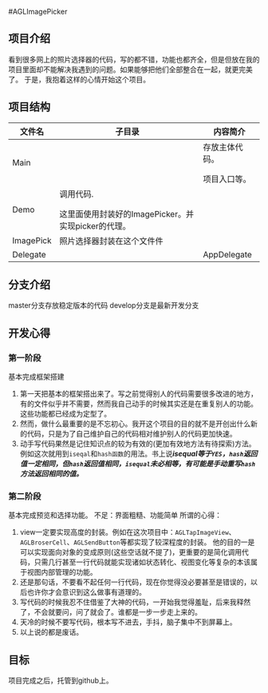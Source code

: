 #AGLImagePicker
## 项目介绍
看到很多网上的照片选择器的代码，写的都不错，功能也都齐全，但是但放在我的项目里面却不能解决我遇到的问题。如果能够把他们全部整合在一起，就更完美了。
于是，我抱着这样的心情开始这个项目。
## 项目结构
文件名 | 子目录 | 内容简介
--- | --- | ---
Main |  | 存放主体代码。</p>项目入口等。
 | Demo | 调用代码.</p>这里面使用封装好的ImagePicker。并实现picker的代理。
 | ImagePick | 照片选择器封装在这个文件件
Delegate |  | AppDelegate
## 分支介绍
master分支存放稳定版本的代码
develop分支是最新开发分支
## 开发心得

### 第一阶段
基本完成框架搭建

1. 第一天把基本的框架搭出来了。写之前觉得别人的代码需要很多改进的地方，有的文件似乎并不需要，然而我自己动手的时候其实还是在重复别人的功能。这些功能都已经成为定型了。
2. 然而，做什么最重要的是不忘初心。我开这个项目的目的就不是开创出什么新的代码，只是为了自己维护自己的代码相对维护别人的代码更加快速。
3. 动手写代码果然是记住知识点的较为有效的(更加有效地方法有待探索)方法。例如这次就用到`iseqal`和`hash函数`的用法。书上说***isequal等于`YES`，`hash`返回值一定相同，但`hash`返回值相同，`isequal`未必相等，有可能是手动重写`hash`方法返回相同的值。***

### 第二阶段
基本完成预览和选择功能。
不足：界面粗糙、功能简单
所谓的心得：
1. view一定要实现高度的封装。例如在这次项目中：`AGLTapImageView`、`AGLBroserCell`、`AGLSendButton`等都实现了较深程度的封装。 他的目的一是可以实现面向对象的变成原则(这些空话就不提了)，更重要的是简化调用代码，只需几行甚至一行代码就能实现诸如状态转化、视图变化等复杂的本该属于视图内部管理的功能。
2. 还是那句话，不要看不起任何一行代码，现在你觉得没必要甚至是错误的，以后也许你才会意识到这么做事有道理的。
3. 写代码的时候我忍不住借鉴了大神的代码，一开始我觉得羞耻，后来我释然了，不会就要问，问了就会了。谁都是一步一步走上来的。
4. 天冷的时候不要写代码，根本写不进去，手抖，脑子集中不到屏幕上。
5. 以上说的都是废话。
## 目标
项目完成之后，托管到github上。